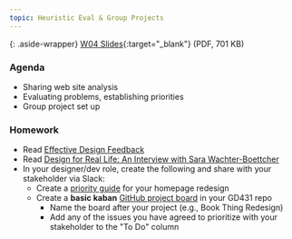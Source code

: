 ```yaml
---
topic: Heuristic Eval & Group Projects
---
```


{: .aside-wrapper}
<span class="highlighter">
[W04 Slides](files/w07-priority-matrixes.min.pdf){:target="_blank"} (PDF, 701 KB)
</span>

### Agenda

- Sharing web site analysis
- Evaluating problems, establishing priorities
- Group project set up

### Homework

- Read [Effective Design Feedback](https://jonyablonski.com/articles/2017/effective-design-feedback/)
- Read [Design for Real Life: An Interview with Sara Wachter-Boettcher](https://alistapart.com/article/design-for-real-life-interview-with-sara-wachter-boettcher)
- In your designer/dev role, create the following and share with your stakeholder via Slack:
  - Create a [priority guide](https://alistapart.com/article/priority-guides-a-content-first-alternative-to-wireframes) for your homepage redesign
  - Create a **basic kaban** [GitHub project board](https://help.github.com/articles/about-project-boards/) in your GD431 repo
    - Name the board after your project (e.g., Book Thing Redesign)
    - Add any of the issues you have agreed to prioritize with your stakeholder to the "To Do" column
